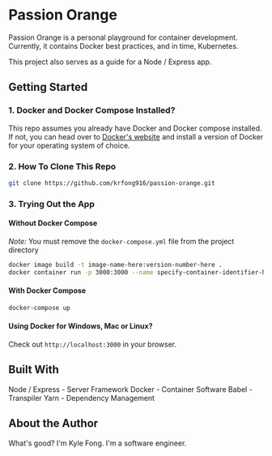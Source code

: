 # Passion Orange

Passion Orange is a personal playground for container development. Currently, it contains Docker best practices, and in time, Kubernetes.

This project also serves as a guide for a Node / Express app.

## Getting Started

### 1. Docker and Docker Compose Installed?

This repo assumes you already have Docker and Docker compose installed. If not, you can head over to [Docker's website](https://docs.docker.com/install/) and install a version of Docker for your operating system of choice.

### 2. How To Clone This Repo

```sh
git clone https://github.com/krfong916/passion-orange.git
```

### 3. Trying Out the App

#### Without Docker Compose

_Note:_ You must remove the `docker-compose.yml` file from the project directory

```sh
docker image build -t image-name-here:version-number-here .
docker container run -p 3000:3000 --name specify-container-identifier-here image-name-here:version-number-here
```

#### With Docker Compose

```sh
docker-compose up
```

#### Using Docker for Windows, Mac or Linux?

Check out `http://localhost:3000` in your browser.

## Built With

Node / Express - Server Framework
Docker - Container Software
Babel - Transpiler
Yarn - Dependency Management

## About the Author

What's good? I'm Kyle Fong. I'm a software engineer.
